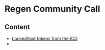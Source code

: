 # Regen Community Call

## Content
- [Locked/lost tokens from the ICO](https://forum.regen.network/t/in-need-of-communities-assistance-tokens-lost-in-wallet-conversion/212/5)
- 